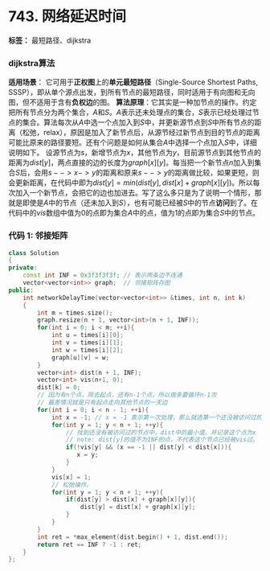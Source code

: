# 743. 网络延迟时间

**标签：** 最短路径、dijkstra

### dijkstra算法
**适用场景**： 它可用于**正权图**上的**单元最短路径**（Single-Source Shortest Paths, SSSP），即从单个源点出发，到所有节点的最短路径，同时适用于有向图和无向图，但不适用于含有**负权边**的图。
**算法原理**：它其实是一种加节点的操作。约定把所有节点分为两个集合，$A$和$S$。$A$表示还未处理点的集合，$S$表示已经处理过节点的集合。算法每次从$A$中选一个点加入到$S$中，并更新源节点到$S$中所有节点的距离（松弛，relax），原因是加入了新节点后，从源节经过新节点到目的节点的距离可能比原来的路径要短。还有个问题是如何从集合$A$中选择一个点加入$S$中，详细说明如下。
设源节点为$s$，新增节点为$x$，其他节点为$y$，目前源节点到其他节点的距离为$dist[y]$，两点直接的边的长度为$graph[x][y]$。每当把一个新节点$n$加入到集合$S$后，会用$s-->x->y$的距离和原来$s-->y$的距离做比较，如果更短，则会更新距离，在代码中即为$dist[y] = min(dist[y], dist[x] + graph[x][y])$。所以每次加入一个新节点，会把它的边也加进去。写了这么多只是为了说明一个情形，那就是即使是$A$中的节点（还未加入到$S$），也有可能已经被$S$中的节点**访问**到了。在代码中的$vis$数组中值为0的点即为集合$A$中的点，值为1的点即为集合$S$中的节点。


### 代码 1: 邻接矩阵
```c++
class Solution
{
private:
    const int INF = 0x3f3f3f3f; // 表示两条边不连通
    vector<vector<int>> graph;  // 邻接矩阵存图
public:
    int networkDelayTime(vector<vector<int>> &times, int n, int k)
    {
        int m = times.size();
        graph.resize(n + 1, vector<int>(n + 1, INF));
        for(int i = 0; i < m; ++i){
            int u = times[i][0];
            int v = times[i][1];
            int w = times[i][2];
            graph[u][v] = w;
        }
        vector<int> dist(n + 1, INF);
        vector<int> vis(n+1, 0);
        dist[k] = 0;
        // 因为有n个点，除去起点，还有n-1个点，所以做多要循环n-1次
        // 最差情况就是只有起点走向其他节点的一天边
        for(int i = 0; i < n - 1; ++i){
            int x = -1; // x = -1 表示第一次处理，那么就选第一个还没被访问过的节点
            for(int y = 1; y < n + 1; ++y){ 
                // 找到还没有被访问过的节点中，dist中的最小值，并记录这个点为x
                // note: dist[y]的值不为INF的点，不代表这个节点已经被vis过。
                if(!vis[y] && (x == -1 || dist[y] < dist[x])){
                   x = y; 
                }
            }
            vis[x] = 1;
            // 松弛操作。
            for(int y = 1; y < n + 1; ++y){
                if(dist[y] > dist[x] + graph[x][y]){
                    dist[y] = dist[x] + graph[x][y];
                }
            }
        }
        int ret = *max_element(dist.begin() + 1, dist.end());
        return ret == INF ? -1 : ret;
    }
};
```